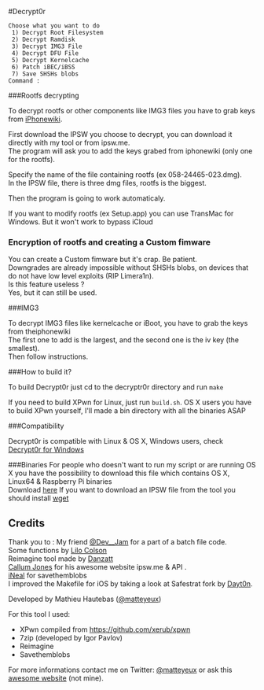#Decrypt0r

```
Choose what you want to do
 1) Decrypt Root Filesystem
 2) Decrypt Ramdisk
 3) Decrypt IMG3 File
 4) Decrypt DFU File
 5) Decrypt Kernelcache
 6) Patch iBEC/iBSS
 7) Save SHSHs blobs
Command :
```

###Rootfs decrypting

To decrypt rootfs or other components like IMG3 files you have to grab keys from [iPhonewiki](https://www.theiphonewiki.com/wiki/Firmware_Keys). <br>

First download the IPSW you choose to decrypt, you can download it directly with my tool or from ipsw.me. <br>
The program will ask you to add the keys grabed from iphonewiki (only one for the rootfs). <br>

Specify the name of the file containing rootfs (ex 058-24465-023.dmg). <br>
In the IPSW file, there is three dmg files, rootfs is the biggest. <br>

Then the program is going to work automaticaly. <br>

If you want to modify rootfs (ex Setup.app) you can use TransMac for Windows. But it won't work to bypass iCloud <br>

### Encryption of rootfs and creating a Custom fimware

You can create a Custom fimware but it's crap. Be patient. <br>
Downgrades are already impossible without SHSHs blobs, on devices that do not have low level exploits (RIP Limera1n). <br>
Is this feature useless ? <br>
Yes, but it can still be used. <br>

###IMG3

To decrypt IMG3 files like kernelcache or iBoot, you have to grab the keys from theiphonewiki <br>
The first one to add is the largest, and the second one is the iv key (the smallest).<br>
Then follow instructions.<br>

###How to build it?

To build Decrypt0r just cd to the decryptr0r directory and run `make` <br> 

If you need to build XPwn for Linux, just run `build.sh`.
OS X users you have to build XPwn yourself, I'll made a bin directory with all the binaries ASAP

###Compatibility

Decrypt0r is compatible with Linux & OS X, Windows users, check [Decrypt0r for Windows](https://github.com/matteyeux/Decrypt0r-for-Windows)<br>

###Binaries
For people who doesn't want to run my script or are running OS X you have the possibility to download this file which contains OS X, Linux64 & Raspberry Pi binaries<br>
Download [here](https://www.dropbox.com/s/r6e5fwae2ff7ecv/XPwn%20binaries.zip?dl=0)
If you want to download an IPSW file from the tool you should install [wget](http://rudix.org/packages/wget.html)
## Credits

Thank you to : 
My friend [@Dev__Jam](https://twitter.com/Dev__Jam) for a part of a batch file code. <br>
Some functions by  [Lilo Colson](https://twitter.com/Pwn1d) <br>
Reimagine tool made by [Danzatt](https://twitter.com/danzatt) <br>
[Callum Jones](https://twitter.com/icj_) for his awesome website ipsw.me & API .<br>
[iNeal](https://twitter.com/iNeal) for savethemblobs <br>
I improved the Makefile for iOS by taking a look at Safestrat fork by [Dayt0n](https://twitter.com/daytonhasty).

Developed by Mathieu Hautebas ([@matteyeux](https://twitter.com/matteyeux)) <br>

For this tool I used: <br>

- XPwn compiled from https://github.com/xerub/xpwn <br>
- 7zip (developed by Igor Pavlov) <br>
- Reimagine
- Savethemblobs

For more informations contact me on Twitter: [@matteyeux](https://twitter.com/matteyeux) or ask this [awesome website](http://www.google.com) (not mine). <br>
